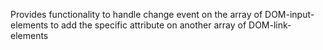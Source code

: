 Provides functionality to handle change event on the array of DOM-input-elements to add the specific attribute on another array of DOM-link-elements

